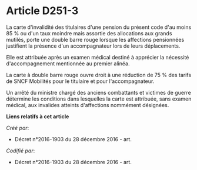 # Article D251-3

La carte d'invalidité des titulaires d'une pension du présent code d'au moins 85 % ou d'un taux moindre mais assortie des
allocations aux grands mutilés, porte une double barre rouge lorsque les affections pensionnées justifient la présence d'un
accompagnateur lors de leurs déplacements.

Elle est attribuée après un examen médical destiné à apprécier la nécessité d'accompagnement mentionnée au premier alinéa.

La carte à double barre rouge ouvre droit à une réduction de 75 % des tarifs de SNCF Mobilités pour le titulaire et pour
l'accompagnateur.

Un arrêté du ministre chargé des anciens combattants et victimes de guerre détermine les conditions dans lesquelles la carte
est attribuée, sans examen médical, aux invalides atteints d'affections nommément désignées.

**Liens relatifs à cet article**

_Créé par_:

  - Décret n°2016-1903 du 28 décembre 2016 - art.

_Codifié par_:

  - Décret n°2016-1903 du 28 décembre 2016 - art.
